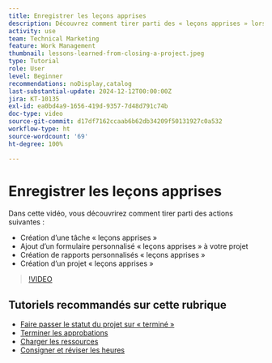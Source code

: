 ```yaml
---
title: Enregistrer les leçons apprises
description: Découvrez comment tirer parti des « leçons apprises » lors de la clôture d’un projet.
activity: use
team: Technical Marketing
feature: Work Management
thumbnail: lessons-learned-from-closing-a-project.jpeg
type: Tutorial
role: User
level: Beginner
recommendations: noDisplay,catalog
last-substantial-update: 2024-12-12T00:00:00Z
jira: KT-10135
exl-id: ea0bd4a9-1656-419d-9357-7d48d791c74b
doc-type: video
source-git-commit: d17df7162ccaab6b62db34209f50131927c0a532
workflow-type: ht
source-wordcount: '69'
ht-degree: 100%

---
```


# Enregistrer les leçons apprises

Dans cette vidéo, vous découvrirez comment tirer parti des actions suivantes :

* Création d’une tâche « leçons apprises »
* Ajout d’un formulaire personnalisé « leçons apprises » à votre projet
* Création de rapports personnalisés « leçons apprises »
* Création d’un projet « leçons apprises »

>[!VIDEO](https://video.tv.adobe.com/v/3441014/?quality=12&learn=on&enablevpops&captions=fre_fr)

## Tutoriels recommandés sur cette rubrique

* [Faire passer le statut du projet sur « terminé »](/help/manage-work/projects/change-the-project-status.md)
* [Terminer les approbations](/help/manage-work/close-a-project/complete-approvals.md)
* [Charger les ressources](/help/manage-work/close-a-project/upload-assets.md)
* [Consigner et réviser les heures](/help/manage-work/close-a-project/log-and-review-hours.md)
